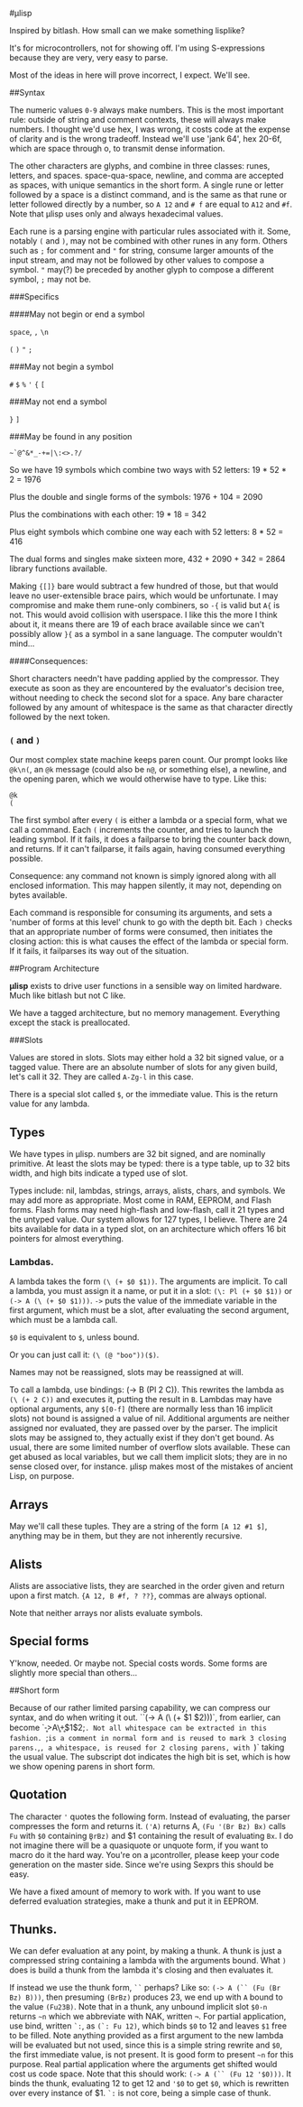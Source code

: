 #µlisp

Inspired by bitlash. How small can we make something lisplike?

It's for microcontrollers, not for showing off. I'm using S-expressions because they are very, very easy to parse. 

Most of the ideas in here will prove incorrect, I expect. We'll see.

##Syntax

The numeric values `0-9` always make numbers. This is the most important rule: outside of string and comment contexts, these will always make numbers. I thought we'd use hex, I was wrong, it costs code at the expense of clarity and is the wrong tradeoff. Instead we'll use 'jank 64', hex 20-6f, which are space through o, to transmit dense information. 

The other characters are glyphs, and combine in three classes: runes, letters, and spaces. space-qua-space, newline, and comma are accepted as spaces, with unique semantics in the short form.  A single rune or letter followed by a space is a distinct command, and is the same as that rune or letter followed directly by a number, so `A 12` and `# f` are equal to `A12` and `#f`. Note that µlisp uses only and always hexadecimal values. 

Each rune is a parsing engine with particular rules associated with it. Some, notably `(` and `)`, may not be combined with other runes in any form. Others such as `;` for comment and `"` for string, consume larger amounts of the input stream, and may not be followed by other values to compose a symbol. `"` may(?) be preceded by another glyph to compose a different symbol, `;` may not be. 

###Specifics


####May not begin or end a symbol

`space`, `,` `\n`

`(` `)` `"` `;`

###May not begin a symbol

`#` `$` `%` `'` `{` `[`

###May not end a symbol

`}` `]`

###May be found in any position

``~`@^&*_-+=|\:<>.?/``  

So we have 19 symbols which combine two ways with 52 letters: 19 * 52 * 2 = 1976

Plus the double and single forms of the symbols: 1976 + 104 = 2090

Plus the combinations with each other: 19 * 18  = 342

Plus eight symbols which combine one way each with 52 letters: 8 * 52 = 416

The dual forms and singles make sixteen more, 432 + 2090 + 342 = 2864 library functions available. 

Making `{[]}` bare would subtract a few hundred of those, but that would leave no user-extensible brace pairs, which would be unfortunate. I may compromise and make them rune-only combiners, so `-{` is valid but `A{` is not. This would avoid collision with userspace. I like this the more I think about it, it means there are 19 of each brace available since we can't possibly allow `}{` as a symbol in a sane language. The computer wouldn't mind...


####Consequences:

Short characters needn't have padding applied by the compressor. They execute as soon as they are encountered by the evaluator's decision tree, without needing to check the second slot for a space. Any bare character followed by any amount of whitespace is the same as that character directly followed by the next token.


### `(` and `)`

Our most complex state machine keeps paren count. Our prompt looks like `@k\n(`, an `@k` message (could also be `n@`, or something else), a newline, and the opening paren, which we would otherwise have to type. Like this:

    @k
    (

The first symbol after every `(` is either a lambda or a special form, what we call a command. Each `(` increments the counter, and tries to launch the leading symbol. If it fails, it does a failparse to bring the counter back down, and returns. If it can't failparse, it fails again, having consumed everything possible. 

Consequence: any command not known is simply ignored along with all enclosed information. This may happen silently, it may not, depending on bytes available. 

Each command is responsible for consuming its arguments, and sets a 'number of forms at this level' chunk to go with the depth bit. Each `)` checks that an appropriate number of forms were consumed, then initiates the closing action: this is what causes the effect of the lambda or special form. If it fails, it failparses its way out of the situation.



##Program Architecture 

**µlisp** exists to drive user functions in a sensible way on limited hardware. Much like bitlash but not C like. 

We have a tagged architecture, but no memory management. Everything except the stack is preallocated. 

###Slots

Values are stored in slots. Slots may either hold a 32 bit signed value, or a tagged value. There are an absolute number of slots for any given build, let's call it 32. They are called `A-Zg-l` in this case. 

There is a special slot called `$`, or the immediate value. This is the return value for any lambda. 

## Types

We have types in µlisp. numbers are 32 bit signed, and are nominally primitive. At least the slots may be typed: there is a type table, up to 32 bits width, and high bits indicate a typed use of slot. 

Types include: nil, lambdas, strings, arrays, alists, chars, and symbols. We may add more as appropriate. Most come in RAM, EEPROM, and Flash forms. Flash forms may need high-flash and low-flash, call it 21 types and the untyped value. Our system allows for 127 types, I believe. There are 24 bits available for data in a typed slot, on an architecture which offers 16 bit pointers for almost everything. 

### Lambdas.

A lambda takes the form `(\ (+ $0 $1))`. The arguments are implicit. To call a lambda, you must assign it a name, or put it in a slot: `(\: Pl (+ $0 $1))` or `(-> A (\ (+ $0 $1)))`. `->` puts the value of the immediate variable in the first argument, which must be a slot, after evaluating the second argument, which must be a lambda call. 

`$0` is equivalent to `$`, unless bound. 

Or you can just call it: `(\ (@ "boo"))($)`. 

Names may not be reassigned, slots may be reassigned at will. 

To call a lambda, use bindings: (-> B (Pl 2 C)). This rewrites the lambda as `(\ (+ 2 C))` and executes it, putting the result in `B`. Lambdas may have optional arguments, any `$[0-f]` (there are normally less than 16 implicit slots) not bound is assigned a value of nil. Additional arguments are neither assigned nor evaluated, they are passed over by the parser. The implicit slots may be assigned to, they actually exist if they don't get bound. As usual, there are some limited number of overflow slots available. These can get abused as local variables, but we call them implicit slots; they are in no sense closed over, for instance. µlisp makes most of the mistakes of ancient Lisp, on purpose. 


## Arrays

May we'll call these tuples. They are a string of the form `[A 12 #1 $]`, anything may be in them, but they are not inherently recursive. 

## Alists

Alists are associative lists, they are searched in the order given and return upon a first match. `{A 12, B #f, ? ??}`, commas are always optional. 

Note that neither arrays nor alists evaluate symbols. 

## Special forms

Y'know, needed. Or maybe not. Special costs words. Some forms are slightly more special than others...


##Short form

Because of our rather limited parsing capability, we can compress our syntax, and do when writing it out. ``(-> A (\ (+ $1 $2)))`, from earlier, can become `-̥>A\̥+̥$1$2;`. Not all whitespace can be extracted in this fashion. `;` is a comment in normal form and is reused to mark 3 closing parens. `,`, a whitespace, is reused for 2 closing parens, with `)` taking the usual value. The subscript dot indicates the high bit is set, which is how we show opening parens in short form. 

## Quotation

The character `'` quotes the following form. Instead of evaluating, the parser compresses the form and returns it. `('A)` returns A, `(Fu '(Br Bz) Bx)` calls `Fu` with `$0` containing `B̥rBz)` and $1 containing the result of evaluating `Bx`. I do not imagine there will be a quasiquote or unquote form, if you want to macro do it the hard way. You're on a µcontroller, please keep your code generation on the master side. Since we're using Sexprs this should be easy. 

We have a fixed amount of memory to work with. If you want to use deferred evaluation strategies, make a thunk and put it in EEPROM.

## Thunks. 

We can defer evaluation at any point, by making a thunk. A thunk is just a compressed string containing a lambda with the arguments bound. What `)` does is build a thunk from the lambda it's closing and then evaluates it. 

If instead we use the thunk form, ``` `` ``` perhaps? Like so: ```(-> A (`` (Fu (Br Bz) B)))```, then presuming `(BrBz)` produces 23, we end up with `A` bound to the value `(Fu23B)`. Note that in a thunk, any unbound implicit slot `$0-n` returns `~n` which we abbreviate with NAK, written `¬`. For partial application, use bind, written `` `: ``, as ``(`: Fu 12)``, which binds `$0` to 12 and leaves `$1` free to be filled. Note anything provided as a first argument to the new lambda will be evaluated but not used, since this is a simple string rewrite and `$0`, the first immediate value, is not present. It is good form to present `~n` for this purpose. Real partial application where the arguments get shifted would cost us code space. Note that this should work: ```(-> A (`` (Fu 12 '$0)))```. It binds the thunk, evaluating 12 to get 12 and `'$0` to get `$0`, which is rewritten over every instance of $1. `` `: `` is not core, being a simple case of thunk. 


